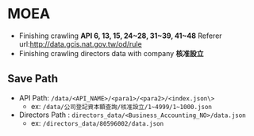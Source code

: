 ﻿# MOEA
* Finishing crawling **API 6, 13, 15, 24\~28, 31\~39, 41\~48**
Referer url:<http://data.gcis.nat.gov.tw/od/rule>
* Finishing crawling directors data with company **核准設立** 
## Save Path
* API Path: `/data/<API_NAME>/<para1>/<para2>/<index.json\>`
	* ex: `/data/公司登記資本額查詢/核准設立/1~4999/1~1000.json`
* Directors Path : `directors_data/<Business_Accounting_NO>/data.json`
	* ex: `/directors_data/80596002/data.json`